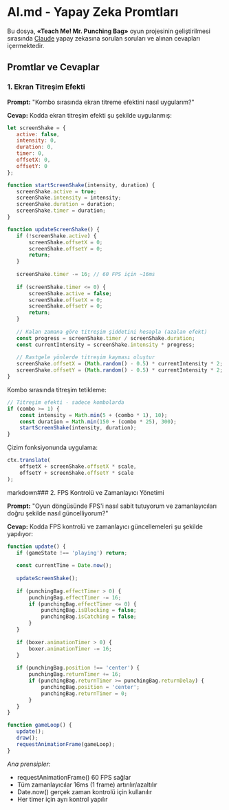 # AI.md - Yapay Zeka Promtları

Bu dosya, **«Teach Me! Mr. Punching Bag»** oyun projesinin geliştirilmesi sırasında [Claude](https://claude.ai) yapay zekasına sorulan soruları ve alınan cevapları içermektedir.

## Promtlar ve Cevaplar

### 1. Ekran Titreşim Efekti

**Prompt:** "Kombo sırasında ekran titreme efektini nasıl uygularım?"

**Cevap:** Kodda ekran titreşim efekti şu şekilde uygulanmış:

```javascript
let screenShake = {
   active: false,    
   intensity: 0,    
   duration: 0,     
   timer: 0,         
   offsetX: 0,     
   offsetY: 0        
};

function startScreenShake(intensity, duration) {
   screenShake.active = true;
   screenShake.intensity = intensity;
   screenShake.duration = duration;
   screenShake.timer = duration;
}

function updateScreenShake() {
   if (!screenShake.active) {
       screenShake.offsetX = 0;
       screenShake.offsetY = 0;
       return;
   }
   
   screenShake.timer -= 16; // 60 FPS için ~16ms
   
   if (screenShake.timer <= 0) {
       screenShake.active = false;
       screenShake.offsetX = 0;
       screenShake.offsetY = 0;
       return;
   }
   
   // Kalan zamana göre titreşim şiddetini hesapla (azalan efekt)
   const progress = screenShake.timer / screenShake.duration;
   const currentIntensity = screenShake.intensity * progress;
   
   // Rastgele yönlerde titreşim kayması oluştur
   screenShake.offsetX = (Math.random() - 0.5) * currentIntensity * 2;
   screenShake.offsetY = (Math.random() - 0.5) * currentIntensity * 2;
}
```

Kombo sırasında titreşim tetikleme:
```javascript
// Titreşim efekti - sadece kombolarda
if (combo >= 1) {
    const intensity = Math.min(5 + (combo * 1), 10);     
    const duration = Math.min(150 + (combo * 25), 300);  
    startScreenShake(intensity, duration);
}
```

Çizim fonksiyonunda uygulama:
```javascript
ctx.translate(
    offsetX + screenShake.offsetX * scale,  
    offsetY + screenShake.offsetY * scale   
);
```

markdown### 2. FPS Kontrolü ve Zamanlayıcı Yönetimi

**Prompt:** "Oyun döngüsünde FPS'i nasıl sabit tutuyorum ve zamanlayıcıları doğru şekilde nasıl güncelliyorum?"

**Cevap:** Kodda FPS kontrolü ve zamanlayıcı güncellemeleri şu şekilde yapılıyor:

```javascript
function update() {
   if (gameState !== 'playing') return;
   
   const currentTime = Date.now();
   
   updateScreenShake();
   
   if (punchingBag.effectTimer > 0) {
       punchingBag.effectTimer -= 16;
       if (punchingBag.effectTimer <= 0) {
           punchingBag.isBlocking = false;
           punchingBag.isCatching = false;
       }
   }
   
   if (boxer.animationTimer > 0) {
       boxer.animationTimer -= 16;
   }
   
   if (punchingBag.position !== 'center') {
       punchingBag.returnTimer += 16;
       if (punchingBag.returnTimer >= punchingBag.returnDelay) {
           punchingBag.position = 'center';
           punchingBag.returnTimer = 0;
       }
   }
}

function gameLoop() {
   update();
   draw();
   requestAnimationFrame(gameLoop);
}
```
_Ana prensipler:_
- requestAnimationFrame() 60 FPS sağlar
- Tüm zamanlayıcılar 16ms (1 frame) artırılır/azaltılır
- Date.now() gerçek zaman kontrolü için kullanılır
- Her timer için ayrı kontrol yapılır

